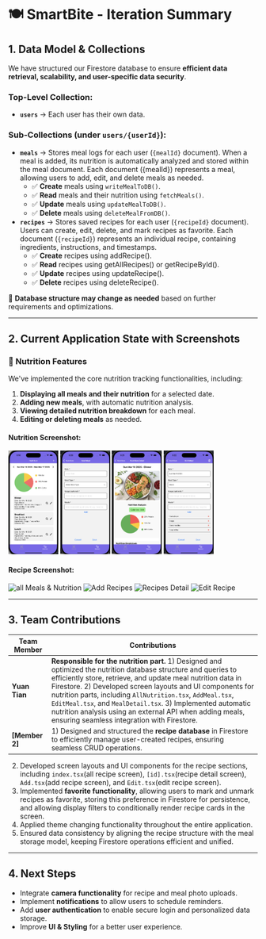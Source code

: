 # 🍽️ SmartBite - Iteration Summary

## 1. Data Model & Collections  
We have structured our Firestore database to ensure **efficient data retrieval, scalability, and user-specific data security**.

### **Top-Level Collection:**  
- **`users`** → Each user has their own data.

### **Sub-Collections (under `users/{userId}`):**  
- **`meals`** → Stores meal logs for each user (`{mealId}` document). When a meal is added, its nutrition is automatically analyzed 
and stored within the meal document. Each document ({mealId}) represents a meal, allowing users to add, edit, and delete meals as needed.
  - ✅ **Create** meals using `writeMealToDB()`.  
  - ✅ **Read** meals and their nutrition using `fetchMeals()`.  
  - ✅ **Update** meals using `updateMealToDB()`.  
  - ✅ **Delete** meals using `deleteMealFromDB()`.  
- **`recipes`** → Stores saved recipes for each user (`{recipeId}` document).  
Users can create, edit, delete, and mark recipes as favorite. Each document (`{recipeId}`) represents an individual recipe, containing ingredients, instructions, and timestamps.
  - ✅ **Create** recipes using addRecipe().
  - ✅ **Read** recipes using getAllRecipes() or getRecipeById().
  - ✅ **Update** recipes using updateRecipe().
  - ✅ **Delete** recipes using deleteRecipe().

 

📌 **Database structure may change as needed** based on further requirements and optimizations.

---



## 2. Current Application State with Screenshots  

### 🥗 Nutrition Features  

We've implemented the core nutrition tracking functionalities, including:  

1. **Displaying all meals and their nutrition** for a selected date.  
2. **Adding new meals**, with automatic nutrition analysis.  
3. **Viewing detailed nutrition breakdown** for each meal.  
4. **Editing or deleting meals** as needed.  


#### Nutrition Screenshot:  
<img src="assets/nutritionPhoto/allNutritions.png" alt="all Meals & Nutrition" width="20%"/>
<img src="assets/nutritionPhoto/addMeal.png" alt="Add Meals" width="20%"/>
<img src="assets/nutritionPhoto/mealDetail.png" alt="Meals Detail" width="20%"/>
<img src="assets/nutritionPhoto/editMeal.png" alt="Edit Meals" width="20%"/>

#### Recipe Screenshot:  
<img src="assets/nutritionPhoto/allRecipes.png" alt="all Meals & Nutrition" width="20%"/>
<img src="assets/nutritionPhoto/addRecipe.png" alt="Add Recipes" width="20%"/>
<img src="assets/nutritionPhoto/recipeDetail.png" alt="Recipes Detail" width="20%"/>
<img src="assets/nutritionPhoto/editRecipe.png" alt="Edit Recipe" width="20%"/>

---

## 3. Team Contributions  
| **Team Member** | **Contributions** |
|----------------|------------------|
| **Yuan Tian** |  **Responsible for the nutrition part.** 1) Designed and optimized the nutrition database structure and queries to efficiently store, retrieve, and update meal nutrition data in Firestore.  2) Developed screen layouts and UI components for nutrition parts, including `AllNutrition.tsx`, `AddMeal.tsx`, `EditMeal.tsx`, and `MealDetail.tsx`.  3) Implemented automatic nutrition analysis using an external API when adding meals, ensuring seamless integration with Firestore. |
| **[Member 2]** | 1) Designed and structured the **recipe database** in Firestore to efficiently manage user-created recipes, ensuring seamless CRUD operations.  
2) Developed screen layouts and UI components for the recipe sections, including `index.tsx`(all recipe screen), `[id].tsx`(recipe detail screen), `Add.tsx`(add recipe screen), and `Edit.tsx`(edit recipe screen).  
3) Implemented **favorite functionality**, allowing users to mark and unmark recipes as favorite, storing this preference in Firestore for persistence, and allowing display filters to conditionally render recipe cards in the screen.
4) Applied theme changing functionality throughout the entire application.
4) Ensured data consistency by aligning the recipe structure with the meal storage model, keeping Firestore operations efficient and unified. 



---

## 4. Next Steps  
- Integrate **camera functionality** for recipe and meal photo uploads.
- Implement **notifications** to allow users to schedule reminders. 
- Add **user authentication** to enable secure login and personalized data storage.
- Improve **UI & Styling** for a better user experience.


